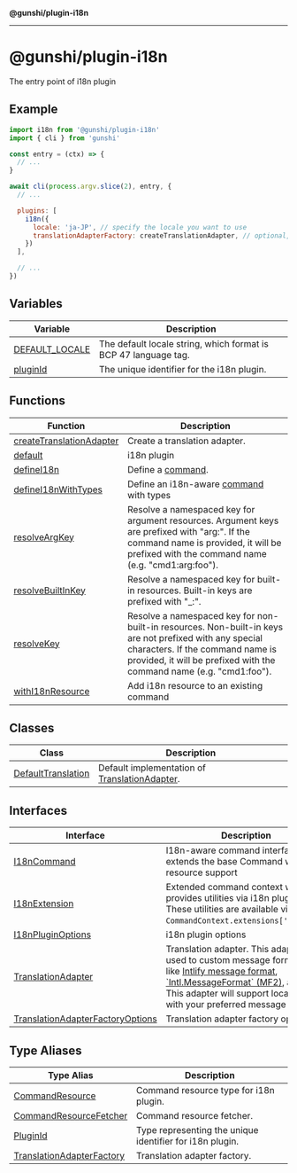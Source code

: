 **@gunshi/plugin-i18n**

***

# @gunshi/plugin-i18n

The entry point of i18n plugin

## Example

```js
import i18n from '@gunshi/plugin-i18n'
import { cli } from 'gunshi'

const entry = (ctx) => {
  // ...
}

await cli(process.argv.slice(2), entry, {
  // ...

  plugins: [
    i18n({
      locale: 'ja-JP', // specify the locale you want to use
      translationAdapterFactory: createTranslationAdapter, // optional, use default adapter
    })
  ],

  // ...
})
```

## Variables

| Variable | Description |
| ------ | ------ |
| [DEFAULT\_LOCALE](variables/DEFAULT_LOCALE.md) | The default locale string, which format is BCP 47 language tag. |
| [pluginId](variables/pluginId.md) | The unique identifier for the i18n plugin. |

## Functions

| Function | Description |
| ------ | ------ |
| [createTranslationAdapter](functions/createTranslationAdapter.md) | Create a translation adapter. |
| [default](functions/default.md) | i18n plugin |
| [defineI18n](functions/defineI18n.md) | Define a [command](interfaces/I18nCommand.md). |
| [defineI18nWithTypes](functions/defineI18nWithTypes.md) | Define an i18n-aware [command](interfaces/I18nCommand.md) with types |
| [resolveArgKey](functions/resolveArgKey.md) | Resolve a namespaced key for argument resources. Argument keys are prefixed with "arg:". If the command name is provided, it will be prefixed with the command name (e.g. "cmd1:arg:foo"). |
| [resolveBuiltInKey](functions/resolveBuiltInKey.md) | Resolve a namespaced key for built-in resources. Built-in keys are prefixed with "_:". |
| [resolveKey](functions/resolveKey.md) | Resolve a namespaced key for non-built-in resources. Non-built-in keys are not prefixed with any special characters. If the command name is provided, it will be prefixed with the command name (e.g. "cmd1:foo"). |
| [withI18nResource](functions/withI18nResource.md) | Add i18n resource to an existing command |

## Classes

| Class | Description |
| ------ | ------ |
| [DefaultTranslation](classes/DefaultTranslation.md) | Default implementation of [TranslationAdapter](interfaces/TranslationAdapter.md). |

## Interfaces

| Interface | Description |
| ------ | ------ |
| [I18nCommand](interfaces/I18nCommand.md) | I18n-aware command interface that extends the base Command with resource support |
| [I18nExtension](interfaces/I18nExtension.md) | Extended command context which provides utilities via i18n plugin. These utilities are available via `CommandContext.extensions['g:i18n']`. |
| [I18nPluginOptions](interfaces/I18nPluginOptions.md) | i18n plugin options |
| [TranslationAdapter](interfaces/TranslationAdapter.md) | Translation adapter. This adapter is used to custom message formatter like [Intlify message format](https://github.com/intlify/vue-i18n/blob/master/spec/syntax.ebnf), [\`Intl.MessageFormat\` (MF2)](https://github.com/tc39/proposal-intl-messageformat), and etc. This adapter will support localization with your preferred message format. |
| [TranslationAdapterFactoryOptions](interfaces/TranslationAdapterFactoryOptions.md) | Translation adapter factory options. |

## Type Aliases

| Type Alias | Description |
| ------ | ------ |
| [CommandResource](type-aliases/CommandResource.md) | Command resource type for i18n plugin. |
| [CommandResourceFetcher](type-aliases/CommandResourceFetcher.md) | Command resource fetcher. |
| [PluginId](type-aliases/PluginId.md) | Type representing the unique identifier for i18n plugin. |
| [TranslationAdapterFactory](type-aliases/TranslationAdapterFactory.md) | Translation adapter factory. |
